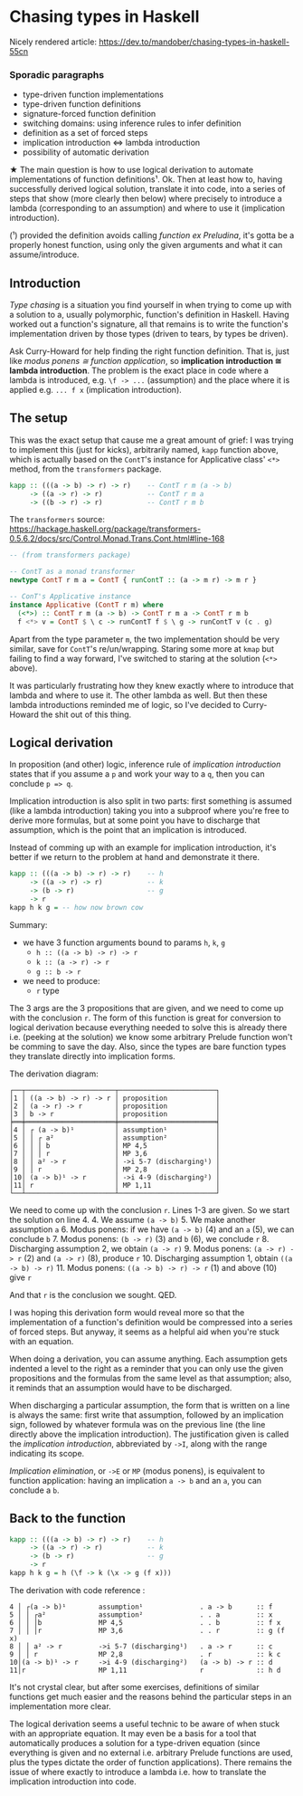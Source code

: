 # Chasing types in Haskell

Nicely rendered article:
https://dev.to/mandober/chasing-types-in-haskell-55cn


### Sporadic paragraphs

- type-driven function implementations
- type-driven function definitions
- signature-forced function definition
- switching domains: using inference rules to infer definition
- definition as a set of forced steps
- implication introduction <=> lambda introduction
- possibility of automatic derivation


★ The main question is how to use logical derivation to automate implementations of function definitions¹. Ok. Then at least how to, having successfully derived logical solution, translate it into code, into a series of steps that show (more clearly then below) where precisely to introduce a lambda (corresponding to an assumption) and where to use it (implication introduction).

(¹) provided the definition avoids calling *function ex Preludina*, it's gotta be a properly honest function, using only the given arguments and what it can assume/introduce.


## Introduction

*Type chasing* is a situation you find yourself in when trying to come up with a solution to a, usually polymorphic, function's definition in Haskell. Having worked out a function's signature, all that remains is to write the function's implementation driven by those types (driven to tears, by types be driven).

Ask Curry-Howard for help finding the right function definition. That is, just like *modus ponens ≅ function application*, so **implication introduction ≅ lambda introduction**. The problem is the exact place in code where a lambda is introduced, e.g. `\f -> ...` (assumption) and the place where it is applied e.g. `... f x` (implication introduction).


## The setup

This was the exact setup that cause me a great amount of grief: I was trying to implement this (just for kicks), arbitrarily named, `kapp` function above, which is actually based on the `ContT`'s instance for Applicative class' `<*>` method, from the `transformers` package.

```hs
kapp :: (((a -> b) -> r) -> r)    -- ContT r m (a -> b)
     -> ((a -> r) -> r)           -- ContT r m a
     -> ((b -> r) -> r)           -- ContT r m b
```

The `transformers` source: https://hackage.haskell.org/package/transformers-0.5.6.2/docs/src/Control.Monad.Trans.Cont.html#line-168

```hs
-- (from transformers package)

-- ContT as a monad transformer
newtype ContT r m a = ContT { runContT :: (a -> m r) -> m r }

-- ConT's Applicative instance
instance Applicative (ContT r m) where
  (<*>) :: ContT r m (a -> b) -> ContT r m a -> ContT r m b
  f <*> v = ContT $ \ c -> runContT f $ \ g -> runContT v (c . g)
```

Apart from the type parameter `m`, the two implementation should be very similar, save for `ContT`'s re/un/wrapping. Staring some more at `kmap` but failing to find a way forward, I've switched to staring at the solution (`<*>` above).

It was particularly frustrating how they knew exactly where to introduce that lambda and where to use it. The other lambda as well. But then these lambda introductions reminded me of logic, so I've decided to Curry-Howard the shit out of this thing.

## Logical derivation

In proposition (and other) logic, inference rule of *implication introduction* states that if you assume a `p` and work your way to a `q`, then you can conclude `p => q`.

Implication introduction is also split in two parts: first something is assumed (like a lambda introduction) taking you into a subproof where you're free to derive more formulas, but at some point you have to discharge that assumption, which is the point that an implication is introduced.

Instead of comming up with an example for implication introduction, it's better if we return to the problem at hand and demonstrate it there.

```hs
kapp :: (((a -> b) -> r) -> r)    -- h
     -> ((a -> r) -> r)           -- k
     -> (b -> r)                  -- g
     -> r
kapp h k g = -- how now brown cow
```

Summary:
* we have 3 function arguments bound to params `h`, `k`, `g`
  - `h :: ((a -> b) -> r) -> r`
  - `k :: (a -> r) -> r`
  - `g :: b -> r`
* we need to produce:
  - `r` type

The 3 args are the 3 propositions that are given, and we need to come up with the conclusion `r`. The form of this function is great for conversion to logical derivation because everything needed to solve this is already there i.e. (peeking at the solution) we know some arbitrary Prelude function won't be comming to save the day. Also, since the types are bare function types they translate directly into implication forms.

The derivation diagram:

```
┌──┬──────────────────────┬────────────────────────┐
│1 │ ((a -> b) -> r) -> r │ proposition            │
│2 │ (a -> r) -> r        │ proposition            │
│3 │ b -> r               │ proposition            │
╞══╪══════════════════════╪════════════════════════╡
│4 │ ┌ (a -> b)¹          │ assumption¹            │
│5 │ │ ┌ a²               │ assumption²            │
│6 │ │ │ b                │ MP 4,5                 │
│7 │ │ │ r                │ MP 3,6                 │
│8 │ │ a² -> r            │ ->i 5-7 (discharging¹) │
│9 │ │ r                  │ MP 2,8                 │
│10│ (a -> b)¹ -> r       │ ->i 4-9 (discharging²) │
│11│ r                    │ MP 1,11                │
└──┴──────────────────────┴────────────────────────┘
```

We need to come up with the conclusion `r`. Lines 1-3 are given. So we start the solution on line 4.
4. We assume `(a -> b)`
5. We make another assumption `a`
6. Modus ponens: if we have `(a -> b)` (4) and an `a` (5), we can conclude `b`
7. Modus ponens: `(b -> r)` (3) and `b` (6), we conclude `r`
8. Discharging assumption 2, we obtain `(a -> r)`
9. Modus ponens: `(a -> r) -> r` (2) and `(a -> r)` (8), produce `r`
10. Discharging assumption 1, obtain `((a -> b) -> r)`
11. Modus ponens: `((a -> b) -> r) -> r` (1) and above (10) give `r`

And that `r` is the conclusion we sought. QED.

I was hoping this derivation form would reveal more so that the implementation of a function's definition would be compressed into a series of forced steps. But anyway, it seems as a helpful aid when you're stuck with an equation.

When doing a derivation, you can assume anything. Each assumption gets indented a level to the right as a reminder that you can only use the given propositions and the formulas from the same level as that assumption; also, it reminds that an assumption would have to be discharged.

When discharging a particular assumption, the form that is written on a line is always the same: first write that assumption, followed by an implication sign, followed by whatever formula was on the previous line (the line directly above the implication introduction). The justification given is called the *implication introduction*, abbreviated by `->I`, along with the range indicating its scope.

*Implication elimination*, or `->E` or `MP` (modus ponens), is equivalent to function application: having an implication `a -> b` and an `a`, you can conclude a `b`.

## Back to the function

```hs
kapp :: (((a -> b) -> r) -> r)    -- h
     -> ((a -> r) -> r)           -- k
     -> (b -> r)                  -- g
     -> r
kapp h k g = h (\f -> k (\x -> g (f x)))
```

The derivation with code reference :

```
4 │ ┌(a -> b)¹        assumption¹              . a -> b      :: f
5 │ │ ┌a²             assumption²              . . a         :: x
6 │ │ │b              MP 4,5                   . . b         :: f x
7 │ │ │r              MP 3,6                   . . r         :: g (f x)
8 │ │ a² -> r         ->i 5-7 (discharging¹)   . a -> r      :: c
9 │ │ r               MP 2,8                   . r           :: k c
10│(a -> b)¹ -> r     ->i 4-9 (discharging²)   (a -> b) -> r :: d
11│r                  MP 1,11                  r             :: h d
```

It's not crystal clear, but after some exercises, definitions of similar functions get much easier and the reasons behind the particular steps in an implementation more clear.

The logical derivation seems a useful technic to be aware of when stuck with an appropriate equation. It may even be a basis for a tool that automatically produces a solution for a type-driven equation (since everything is given and no external i.e. arbitrary Prelude functions are used, plus the types dictate the order of function applications). There remains the issue of where exactly to introduce a lambda i.e. how to translate the implication introduction into code.
